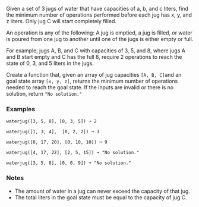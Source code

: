 Given a set of 3 jugs of water that have capacities of a, b, and c liters, find the minimum number of operations performed before each jug has x, y, and z liters. Only jug C will start completely filled.

An operation is any of the following: A jug is emptied, a jug is filled, or water is poured from one jug to another until one of the jugs is either empty or full.

For example, jugs A, B, and C with capacities of 3, 5, and 8, where jugs A and B start empty and C has the full 8, require 2 operations to reach the state of 0, 3, and 5 liters in the jugs.

Create a function that, given an array of jug capacities `[A, B, C]`and an goal state array `[x, y, z]`, returns the minimum number of operations needed to reach the goal state. If the inputs are invalid or there is no solution, return `"No solution."`


### Examples ###
    waterjug([3, 5, 8], [0, 3, 5]) ➞ 2

    waterjug([1, 3, 4],  [0, 2, 2]) ➞ 3

    waterjug([8, 17, 20], [0, 10, 10]) ➞ 9

    waterjug([4, 17, 22], [2, 5, 15]) ➞ "No solution."

    waterjug([3, 5, 8], [0, 0, 9]) ➞ "No solution."


### Notes ###
*   The amount of water in a jug can never exceed the capacity of that jug.
*   The total liters in the goal state must be equal to the capacity of jug C.